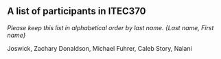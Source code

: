 A list of participants in ITEC370
---------------------------------

*Please keep this list in alphabetical order by last name.*
*{Last name, First name}*

Joswick, Zachary
Donaldson, Michael
Fuhrer, Caleb
Story, Nalani
